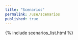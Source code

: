```yaml
---
title: "Scenarios"
permalink: /use/scenarios
published: true
---
```


{% include scenarios_list.html %}
